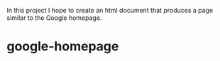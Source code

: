 In this project I hope to create an html document that produces a page similar to the Google homepage.

# google-homepage
